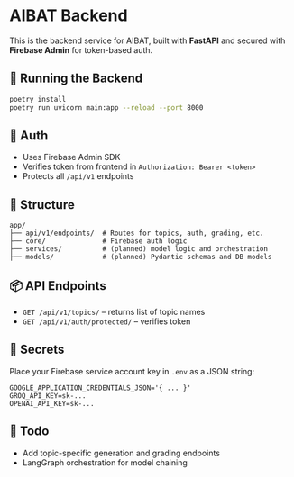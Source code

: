 # AIBAT Backend

This is the backend service for AIBAT, built with **FastAPI** and secured with **Firebase Admin** for token-based auth.

## 🔧 Running the Backend

```bash
poetry install
poetry run uvicorn main:app --reload --port 8000
```

## 🔐 Auth

- Uses Firebase Admin SDK
- Verifies token from frontend in `Authorization: Bearer <token>`
- Protects all `/api/v1` endpoints

## 🧱 Structure

```
app/
├── api/v1/endpoints/  # Routes for topics, auth, grading, etc.
├── core/              # Firebase auth logic
├── services/          # (planned) model logic and orchestration
├── models/            # (planned) Pydantic schemas and DB models
```

## 📦 API Endpoints

- `GET /api/v1/topics/` – returns list of topic names
- `GET /api/v1/auth/protected/` – verifies token

## 🔐 Secrets

Place your Firebase service account key in `.env` as a JSON string:

```
GOOGLE_APPLICATION_CREDENTIALS_JSON='{ ... }'
GROQ_API_KEY=sk-...
OPENAI_API_KEY=sk-...
```

## 🧪 Todo

- Add topic-specific generation and grading endpoints
- LangGraph orchestration for model chaining
